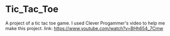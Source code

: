 # Tic_Tac_Toe
A project of a tic tac toe game. 
I used Clever Progammer's video to help me make this project. 
link: https://www.youtube.com/watch?v=BHh654_7Cmw
